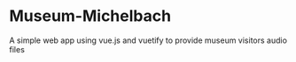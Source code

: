 # Museum-Michelbach
A simple web app using vue.js and vuetify to provide museum visitors audio files
